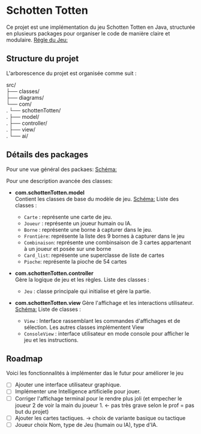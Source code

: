 # Schotten Totten

Ce projet est une implémentation du jeu Schotten Totten en Java, structurée en plusieurs packages pour organiser le code de manière claire et modulaire.
[Régle du Jeu:](PG220_Projet_1.pdf)

## Structure du projet

L'arborescence du projet est organisée comme suit :

src/<br>
├── classes/<br>
├── diagrams/<br>
└── com/<br>
.   └── schottenTotten/ <br>
.       ├── model/ <br>
.       ├── controller/ <br>
.       ├── view/ <br>
.       └── ai/<br>


## Détails des packages

Pour une vue général des packaes:
[Schéma:](src/diagrams/all.png)

Pour une description avancée des classes: 


- **com.schottenTotten.model**  
  Contient les classes de base du modèle de jeu.
  [Schéma:](src/diagrams/model.png)
  Liste des classes :
  - `Carte` : représente une carte de jeu.
  - `Joueur` : représente un joueur humain ou IA.
  - `Borne` : représente une borne à capturer dans le jeu.
  - `Frontière`: représente la liste des 9 bornes à capturer dans le jeu
  - `Combinaison`: représente une combinsaison de 3 cartes appartenant à un joueur et posée sur une borne
  - `Card_list`: représente une superclasse de liste de cartes
  - `Pioche`: représente la pioche de 54 cartes

- **com.schottenTotten.controller**  
  Gère la logique de jeu et les règles.
  Liste des classes :
  - `Jeu` : classe principale qui initialise et gère la partie.

- **com.schottenTotten.view**
  Gère l'affichage et les interactions utilisateur.
  [Schéma:](src/diagrams/view.png)
  Liste de classes :
  - `View` : Interface rassemblant les commandes d'affichages et de sélection. Les autres classes implémentent View
  - `ConsoleView` : interface utilisateur en mode console pour afficher le jeu et les instructions.


## Roadmap

Voici les fonctionnalités à implémenter das le futur pour améliorer le jeu
- [ ] Ajouter une interface utilisateur graphique.
- [ ] Implémenter une Intelligence artificielle pour jouer.
- [ ] Corriger l'affichage terminal pour le rendre plus joli (et empecher le joueur 2 de voir la main du joueur 1. <- pas très grave selon le prof = pas but du projet)
- [ ] Ajouter les cartes tactiques. -> choix de variante basique ou tactique
- [ ] Joueur choix Nom, type de Jeu (humain ou IA), type d'IA.
